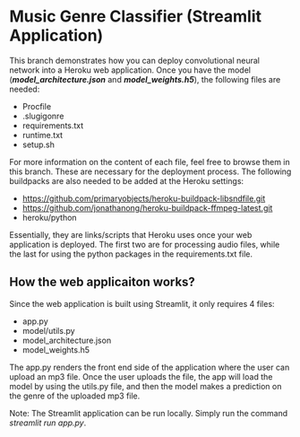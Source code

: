 # Music Genre Classifier (Streamlit Application)

This branch demonstrates how you can deploy convolutional neural network into a Heroku web application. Once you have the model (***model_architecture.json*** and ***model_weights.h5***), the following files are needed:
 * Procfile
 * .slugigonre
 * requirements.txt
 * runtime.txt
 * setup.sh

For more information on the content of each file, feel free to browse them in this branch. These are necessary for the deployment process. The following buildpacks are also needed to be added at the Heroku settings:
 * https://github.com/primaryobjects/heroku-buildpack-libsndfile.git
 * https://github.com/jonathanong/heroku-buildpack-ffmpeg-latest.git
 * heroku/python

Essentially, they are links/scripts that Heroku uses once your web application is deployed. The first two are for processing audio files, while the last for using the python packages in the requirements.txt file.

## How the web applicaiton works?

Since the web application is built using Streamlit, it only requires 4 files:
 * app.py
 * model/utils.py
 * model_architecture.json
 * model_weights.h5

The app.py renders the front end side of the application where the user can upload an mp3 file. Once the user uploads the file, the app will load the model by using the utils.py file, and then the model makes a prediction on the genre of the uploaded mp3 file.

Note: The Streamlit application can be run locally. Simply run the command *streamlit run app.py*.
